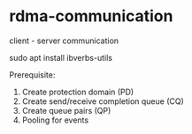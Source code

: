 # rdma-communication
client - server communication


sudo apt install ibverbs-utils

Prerequisite:
1. Create protection domain (PD)
2. Create send/receive completion queue (CQ)
3. Create queue pairs (QP)
4. Pooling for events
